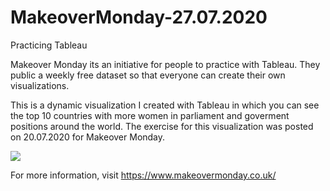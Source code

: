 # MakeoverMonday-27.07.2020
Practicing Tableau

Makeover Monday its an initiative for people to practice with Tableau. They public a weekly free dataset so that everyone can create their own visualizations.

This is a dynamic visualization I created with Tableau in which you can see the top 10 countries with more women in parliament and goverment positions around the world. The exercise for this visualization was posted on 20.07.2020 for Makeover Monday.

<div class='tableauPlaceholder' id='viz1597695808329' style='position: relative'><noscript><a href='#'><img alt=' ' src='https:&#47;&#47;public.tableau.com&#47;static&#47;images&#47;Wo&#47;WomanParlamentRegions&#47;Top10&#47;1_rss.png' style='border: none' /></a></noscript><object class='tableauViz'  style='display:none;'><param name='host_url' value='https%3A%2F%2Fpublic.tableau.com%2F' /> <param name='embed_code_version' value='3' /> <param name='site_root' value='' /><param name='name' value='WomanParlamentRegions&#47;Top10' /><param name='tabs' value='no' /><param name='toolbar' value='yes' /><param name='static_image' value='https:&#47;&#47;public.tableau.com&#47;static&#47;images&#47;Wo&#47;WomanParlamentRegions&#47;Top10&#47;1.png' /> <param name='animate_transition' value='yes' /><param name='display_static_image' value='yes' /><param name='display_spinner' value='yes' /><param name='display_overlay' value='yes' /><param name='display_count' value='yes' /><param name='language' value='es' /></object></div>


For more information, visit https://www.makeovermonday.co.uk/
